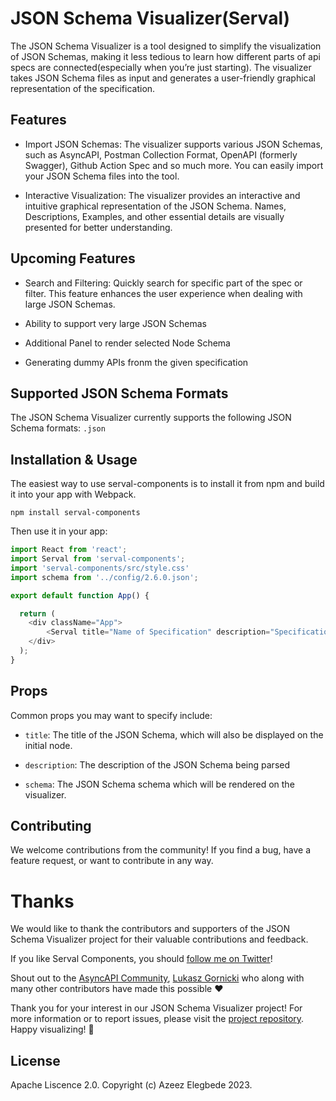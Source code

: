 # JSON Schema Visualizer(Serval)

The JSON Schema Visualizer is a tool designed to simplify the visualization of JSON Schemas, making it less tedious to learn how different parts of api specs are connected(especially when you’re just starting). The visualizer takes JSON Schema files as input and generates a user-friendly graphical representation of the specification.

## Features

- Import JSON Schemas: The visualizer supports various JSON Schemas, such as AsyncAPI, Postman Collection Format, OpenAPI (formerly Swagger), Github Action Spec and so much more. You can easily import your JSON Schema files into the tool.

- Interactive Visualization: The visualizer provides an interactive and intuitive graphical representation of the JSON Schema. Names, Descriptions, Examples, and other essential details are visually presented for better understanding.

## Upcoming Features

- Search and Filtering: Quickly search for specific part of the spec or filter. This feature enhances the user experience when dealing with large JSON Schemas.

- Ability to support very large JSON Schemas

- Additional Panel to render selected Node Schema

- Generating dummy APIs fronm the given specification

## Supported JSON Schema Formats

The JSON Schema Visualizer currently supports the following JSON Schema formats:
`.json`


## Installation & Usage

The easiest way to use serval-components is to install it from npm and build it into your app with Webpack.

```
npm install serval-components
```

Then use it in your app:

```js
import React from 'react';
import Serval from 'serval-components';
import 'serval-components/src/style.css'
import schema from '../config/2.6.0.json';

export default function App() {

  return (
    <div className="App">
        <Serval title="Name of Specification" description="Specification Description" schema={schema} />
    </div>
  );
}
```

## Props

Common props you may want to specify include:

- `title`: The title of the JSON Schema, which will also be displayed on the initial node.

- `description`: The description of the JSON Schema being parsed

- `schema`: The JSON Schema schema which will be rendered on the visualizer.


## Contributing
We welcome contributions from the community! If you find a bug, have a feature request, or want to contribute in any way.


# Thanks

We would like to thank the contributors and supporters of the JSON Schema Visualizer project for their valuable contributions and feedback.

If you like Serval Components, you should [follow me on Twitter](https://twitter.com/_acebuild)!

Shout out to the [AsyncAPI Community](https://github.com/asyncapi), [Lukasz Gornicki](https://github.com/derberg) who along with many other contributors have made this possible ❤️

Thank you for your interest in our JSON Schema Visualizer project! For more information or to report issues, please visit the [project repository](). Happy visualizing! 🚀

## License

Apache Liscence 2.0. Copyright (c) Azeez Elegbede 2023.